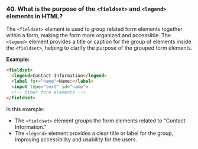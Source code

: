 ### **40. What is the purpose of the `<fieldset>` and `<legend>` elements in HTML?**

The `<fieldset>` element is used to group related form elements together within a form, making the form more organized and accessible. The `<legend>` element provides a title or caption for the group of elements inside the `<fieldset>`, helping to clarify the purpose of the grouped form elements.

**Example:**
```html
<fieldset>
  <legend>Contact Information</legend>
  <label for="name">Name:</label>
  <input type="text" id="name">
  <!-- Other form elements -->
</fieldset>
```

In this example:
- The `<fieldset>` element groups the form elements related to "Contact Information."
- The `<legend>` element provides a clear title or label for the group, improving accessibility and usability for the users.
